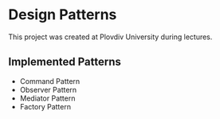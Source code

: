 # Design Patterns

This project was created at Plovdiv University during lectures.


## Implemented Patterns

- Command Pattern
- Observer Pattern
- Mediator Pattern
- Factory Pattern